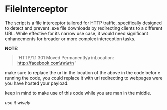 # FileInterceptor

The script is a file interceptor tailored for HTTP traffic, specifically designed to detect and prevent .exe file downloads by redirecting clients to a different URL. While effective for its narrow use case, it would need significant enhancements for broader or more complex interception tasks.

**NOTE:**
>'HTTP/1.1 301 Moved Permanently\r\nLocation: http://facebook.com\r\n\r\n '

make sure to replace the url in the location of the above in the code befor e running the code, you could replace it with url redirecting to webpages were you have hosted your payload.

keep in mind to make use of this code while you are man in the middle.

*use it wisely*
